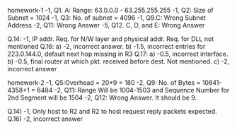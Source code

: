 homework-1
-1, Q1. A: Range: 63.0.0.0 - 63.255.255.255 -1, Q2: Size of Subnet = 1024 -1, Q3: No. of subnet = 4096 -1, Q9.C: Wrong Subnet Address -2, Q11: Wrong Answer -5, Q12. C, D, and E: Wrong Answer

Q.14: -1, IP addr. Req. for N/W layer and physical addr. Req. for DLL not mentioned Q.16: a) -2, incorrect answer. b) -1.5, incorrect entries for 223.0.144.0, default next hop missing in R3 Q.17: a) -0.5, incorrect interface. b) -0.5, final router at which pkt. received before dest. Not mentioned. c) -2, incorrect answer 


homework-2
-1, Q5:Overhead = 20*9 = 180 -2, Q9: No. of Bytes = 10841-4358+1 = 6484 -2, Q11: Range Will be 1004-1503 and Sequence Number for 2nd Segment will be 1504 -2, Q12: Wrong Answer. It should be 9.

Q.14) -1, Only host to R2 and R2 to host request reply packets expected. Q.16) -2, incorrect answer 
